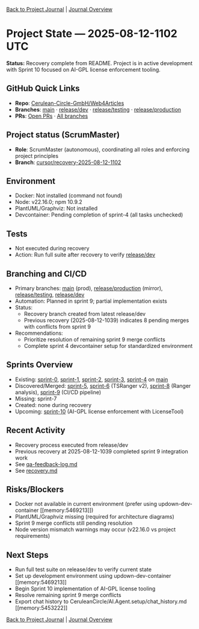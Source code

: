 [Back to Project Journal](../) | [Journal Overview](../../project.journal.overview.md)

# Project State — 2025-08-12-1102 UTC

**Status:** Recovery complete from README. Project is in active development with Sprint 10 focused on AI-GPL license enforcement tooling.

## GitHub Quick Links
- **Repo**: [Cerulean-Circle-GmbH/Web4Articles](https://github.com/Cerulean-Circle-GmbH/Web4Articles)
- **Branches**: [main](https://github.com/Cerulean-Circle-GmbH/Web4Articles/tree/main) · [release/dev](https://github.com/Cerulean-Circle-GmbH/Web4Articles/tree/release/dev) · [release/testing](https://github.com/Cerulean-Circle-GmbH/Web4Articles/tree/release/testing) · [release/production](https://github.com/Cerulean-Circle-GmbH/Web4Articles/tree/release/production)
- **PRs**: [Open PRs](https://github.com/Cerulean-Circle-GmbH/Web4Articles/pulls) · [All branches](https://github.com/Cerulean-Circle-GmbH/Web4Articles/branches)

## Project status (ScrumMaster)
- **Role**: ScrumMaster (autonomous), coordinating all roles and enforcing project principles
- **Branch**: [cursor/recovery-2025-08-12-1102](https://github.com/Cerulean-Circle-GmbH/Web4Articles/tree/cursor/recovery-2025-08-12-1102)

## Environment
- Docker: Not installed (command not found)
- Node: v22.16.0; npm 10.9.2
- PlantUML/Graphviz: Not installed
- Devcontainer: Pending completion of sprint-4 (all tasks unchecked)

## Tests
- Not executed during recovery
- Action: Run full suite after recovery to verify [release/dev](https://github.com/Cerulean-Circle-GmbH/Web4Articles/tree/release/dev)

## Branching and CI/CD
- Primary branches: [main](https://github.com/Cerulean-Circle-GmbH/Web4Articles/tree/main) (prod), [release/production](https://github.com/Cerulean-Circle-GmbH/Web4Articles/tree/release/production) (mirror), [release/testing](https://github.com/Cerulean-Circle-GmbH/Web4Articles/tree/release/testing), [release/dev](https://github.com/Cerulean-Circle-GmbH/Web4Articles/tree/release/dev)
- Automation: Planned in sprint 9; partial implementation exists
- Status:
  - Recovery branch created from latest release/dev
  - Previous recovery (2025-08-12-1039) indicates 8 pending merges with conflicts from sprint 9
- Recommendations:
  - Prioritize resolution of remaining sprint 9 merge conflicts
  - Complete sprint 4 devcontainer setup for standardized environment

## Sprints Overview
- Existing: [sprint-0](../../sprints/sprint-0/planning.md), [sprint-1](../../sprints/sprint-1/planning.md), [sprint-2](../../sprints/sprint-2/planning.md), [sprint-3](../../sprints/sprint-3/planning.md), [sprint-4](../../sprints/sprint-4/planning.md) on [main](https://github.com/Cerulean-Circle-GmbH/Web4Articles/tree/main)
- Discovered/Merged: [sprint-5](../../sprints/sprint-5/planning.md), [sprint-6](../../sprints/sprint-6/planning.md) (TSRanger v2), [sprint-8](../../sprints/sprint-8/planning.md) (Ranger analysis), [sprint-9](../../sprints/sprint-9/planning.md) (CI/CD pipeline)
- Missing: sprint-7
- Created: none during recovery
- Upcoming: [sprint-10](../../sprints/sprint-10/plan.md) (AI-GPL license enforcement with LicenseTool)

## Recent Activity
- Recovery process executed from release/dev
- Previous recovery at 2025-08-12-1039 completed sprint 9 integration work
- See [qa-feedback-log.md](../../qa-feedback-log.md)
- See [recovery.md](../../recovery.md)

## Risks/Blockers
- Docker not available in current environment (prefer using updown-dev-container [[memory:5469213]])
- PlantUML/Graphviz missing (required for architecture diagrams)
- Sprint 9 merge conflicts still pending resolution
- Node version mismatch warnings may occur (v22.16.0 vs project requirements)

## Next Steps
- Run full test suite on release/dev to verify current state
- Set up development environment using updown-dev-container [[memory:5469213]]
- Begin Sprint 10 implementation of AI-GPL license tooling
- Resolve remaining sprint 9 merge conflicts
- Export chat history to CeruleanCircle/AI.Agent.setup/chat_history.md [[memory:5453222]]

[Back to Project Journal](../) | [Journal Overview](../../project.journal.overview.md)